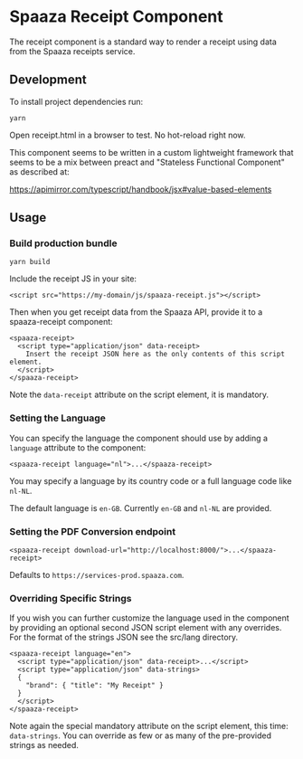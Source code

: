 # Spaaza Receipt Component

The receipt component is a standard way to render a receipt using data from the Spaaza receipts service.

## Development

To install project dependencies run:

``` yarn ```

Open receipt.html in a browser to test. No hot-reload right now.

This component seems to be written in a custom lightweight framework that seems to be
a mix between preact and "Stateless Functional Component" as described at:

https://apimirror.com/typescript/handbook/jsx#value-based-elements

## Usage

### Build production bundle

``` yarn build ```

Include the receipt JS in your site:

``` <script src="https://my-domain/js/spaaza-receipt.js"></script> ```

Then when you get receipt data from the Spaaza API, provide it to a spaaza-receipt component:

```
<spaaza-receipt>
  <script type="application/json" data-receipt>
    Insert the receipt JSON here as the only contents of this script element.
  </script>
</spaaza-receipt>
```

Note the `data-receipt` attribute on the script element, it is mandatory.

### Setting the Language

You can specify the language the component should use by adding a `language` attribute to the component:

```
<spaaza-receipt language="nl">...</spaaza-receipt>
```

You may specify a language by its country code or a full language code like `nl-NL`.

The default language is `en-GB`. Currently `en-GB` and `nl-NL` are provided.

### Setting the PDF Conversion endpoint

```
<spaaza-receipt download-url="http://localhost:8000/">...</spaaza-receipt>
```

Defaults to `https://services-prod.spaaza.com`.

### Overriding Specific Strings

If you wish you can further customize the language used in the component by providing an optional second
JSON script element with any overrides. For the format of the strings JSON see the src/lang directory.

```
<spaaza-receipt language="en">
  <script type="application/json" data-receipt>...</script>
  <script type="application/json" data-strings>
  {
    "brand": { "title": "My Receipt" }
  }
  </script>
</spaaza-receipt>
```

Note again the special mandatory attribute on the script element, this time: `data-strings`.
You can override as few or as many of the pre-provided strings as needed.
